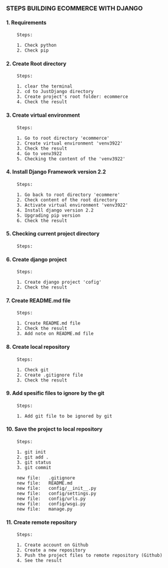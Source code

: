 ### STEPS BUILDING ECOMMERCE WITH DJANGO


#### 1. Requirements

        Steps:

        1. Check python
        2. Check pip


#### 2. Create Root directory

        Steps:

        1. clear the terminal
        2. cd to JustDjango directory
        3. Create project's root folder: ecommerce
        4. Check the result


#### 3. Create virtual environment

        Steps:
        
        1. Go to root directory 'ecommerce'
        2. Create virtual environment 'venv3922'
        3. Check the result
        4. Go to venv3922
        5. Checking the content of the 'venv3922'


#### 4. Install Django Framework version 2.2

        Steps:

        1. Go back to root directory 'ecommere' 
        2. Check content of the root directory
        3. Activate virtual environment 'venv3922'
        4. Install django version 2.2
        5. Upgrading pip version
        6. Check the result


#### 5. Checking current project directory

        Steps:


#### 6. Create django project

        Steps:

        1. Create django project 'cofig'
        2. Check the result


#### 7. Create README.md file

        Steps:

        1. Create README.md file
        2. Check the result
        3. Add note on README.md file
 

#### 8. Create local repository

        Steps:

        1. Check git
        2. Create .gitignore file
        3. Check the result
 

#### 9. Add spesific files to ignore by the git

        Steps:

        1. Add git file to be ignored by git
 

#### 10. Save the project to local repository

        Steps:

        1. git init
        2. git add .
        3. git status
        3. git commit

        new file:   .gitignore
        new file:   README.md
        new file:   config/__init__.py
        new file:   config/settings.py
        new file:   config/urls.py
        new file:   config/wsgi.py
        new file:   manage.py
 

#### 11. Create remote repository

        Steps:

        1. Create account on Github
        2. Create a new repository
        3. Push the project files to remote repository (Github)
        4. See the result



